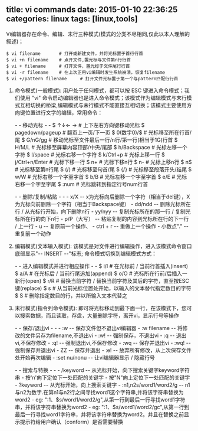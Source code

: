 title: vi commands
date: 2015-01-10 22:36:25
categories: linux
tags: [linux,tools]
---

Vi编辑器存在命令、编辑、末行三种模式(模式的分类不尽相同,仅此以本人理解的叙述)；

	$ vi filename		# 打开或新建文件，并将光标置于首行行首
	$ vi +n filename 	# 点开文件,置光标与文件第n行行首
	$ vi + filename 	# 打开文件，置光标于文件尾行行首
	$ vi -r filename	# 在上次正用vi编辑时发生系统崩溃，恢复filename
	$ vi +/pattern filename		# 打开文件光标置于第一个与pattern匹配行行首

<!-- more -->
1. 命令模式(一般模式): 用户处于任何模式，都可以按 ESC 键进入命令模式；我们使用 "vi" 命令启动编辑器也是进入命令模式；该模式作为编辑模式与末行模式互相切换的桥梁,编辑模式与末行模式不能直接互相切换；该模式主要使用方向键位置进行文字的编辑，常用命令：
	
	<p> - - 移动光标 - -
	$ ↑↓← → 	# 上下左右方向键移动光标
	$ pagedown/pageup 		# 翻页上一页/下一页
	$ 0(数字0)/$ 	# 光标移至所在行首/尾
	$ G/nG/gg		# 移动光标至文件最后一行/n行/第一行(相当于1G)行首
	$ H/M/L 	# 光标移至屏幕内容顶部/中央/尾部
	$ h/Backspace	# 光标左移一个字符
	$ l/space 	# 光标右移一个字符
	$ k/Ctrl+p 		# 光标上移一行
	$ j/Ctrl+n/Enter		# 光标下移一行
	$ n+ 		# 光标下移n行
	$ n- 		# 光标上移n行
	$ n$ 		# 光标移至第n行尾
	$ (/)		# 光标移至句首/尾
	$ {/}		# 光标移至段落开头/结尾
	$ w/W 		# 光标右移一个字至字首
	$ b/B		# 光标左移一个字至字首
	$ e/E 		# 光标右移一个字至字尾
	$ :num		# 光标跳转到指定行号num行首

	<p> - - 删除/复制/粘贴 - -
	- x/X -- x为光标向后删除一个字符（相当于del键），X为光标向前删除一个字符（相当于Backspace键）
	- dd/ndd -- 删除光标所在行 / 从光标行开始，向下删除n行
	- yy/nyy -- 复制光标所在的那一行 / 复制光标所在行的向下n行
	- p/P（大写） -- 粘贴复制的内容到光标所在行的下一行 / 上一行
	- u -- 复原前一个操作、
	- ctrl + r -- 重做上一个操作
	- 小数点"." -- 重复前一个动作

2. 编辑模式(文本输入模式): 该模式是对文件进行编辑操作，进入该模式命令窗口底部显示"-- INSERT --"标志; 命令模式切换到编辑模式方式：

	<p> - - 进入编辑模式并进行相应操作 - -
	$ i/I 		# 在光标前 / 当前行首插入(insert)
	$ a/A 		# 在光标后 / 当前行尾追加(append)
	$ o/O 		# 光标所在行前/后插入一新行(open)
	$ r/R 		# 替换当前字符 / 替换当前字符及其后的字符，直至按ESC键(replace)
	$ s 		# 从当前光标位置处开始，以输入的文本替代指定数目的字符
	$ S			# 删除指定数目的行，并以所输入文本代替之

3. 末行模式(指令列命令模式): 即可将光标移动到最下面一行，在该模式下，您可以搜索数据，而且读取，存盘，大量删除字符，离开vi，显示行号等操作
	
	<p> - - 保存/退出vi - -
	- :w -- 保存文件但不退出vi编辑器
	- :w filename -- 将修改的文件另存为filename,不退出vi
	- :w! -- 强制保存，不退出vi
	- :q -- 退出vi,不保存修改
	- :q! -- 强制退出vi,不保存修改
	- :wq -- 保存并退出vi 
	- :wq! -- 强制保存并退出vi
	- ZZ -- 保存并退出
	- :e! -- 放弃所有修改，从上次保存文件处开始再次编辑
	- :set nu/nonu -- 让vi编辑器显示 / 隐藏行号

	<p> - - 搜索与特换 - -
	- /keyword -- 从光标开始，向下搜索关键字keyword字符串
		- 按'n'向下定位下一处匹配的关键字
		- 按"N"向上定位下一处匹配的关键字
	- ?keyword -- 从光标开始，向上搜索关键字
	- :n1,n2s/word1/word2/g -- n1与n2为数字.在第n1与n2行之间寻找word1这个字符串,并将该字符串替换为word2
		- eg: ":1、$s/word1/word2/g",从第一行到最后一行寻找word1字符串，并将该字符串替换为word2
		- eg: ":1、$s/word1/word2/gc",从第一行到最后一行寻找word1字符串，并将该字符串替换为word2。并且在替换之前显示提示符给用户确认（conform）是否需要替换